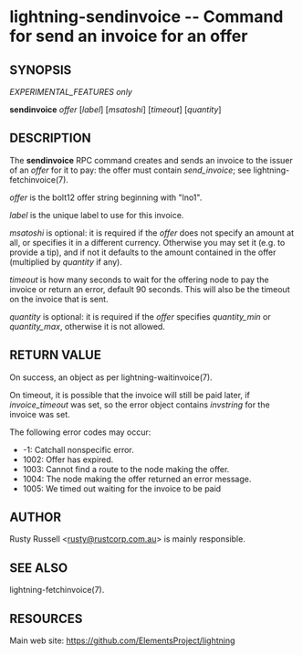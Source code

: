lightning-sendinvoice -- Command for send an invoice for an offer
=================================================================

SYNOPSIS
--------

*EXPERIMENTAL_FEATURES only*

**sendinvoice** *offer* \[*label*\] \[*msatoshi*\] \[*timeout*\] \[*quantity*\]

DESCRIPTION
-----------

The **sendinvoice** RPC command creates and sends an invoice to the
issuer of an *offer* for it to pay: the offer must contain
*send_invoice*; see lightning-fetchinvoice(7).

*offer* is the bolt12 offer string beginning with "lno1".

*label* is the unique label to use for this invoice.

*msatoshi* is optional: it is required if the *offer* does not specify
an amount at all, or specifies it in a different currency.  Otherwise
you may set it (e.g. to provide a tip), and if not it defaults to the
amount contained in the offer (multiplied by *quantity* if any).

*timeout* is how many seconds to wait for the offering node to pay the
invoice or return an error, default 90 seconds.  This will also be the
timeout on the invoice that is sent.

*quantity* is optional: it is required if the *offer* specifies
*quantity_min* or *quantity_max*, otherwise it is not allowed.

RETURN VALUE
------------

On success, an object as per lightning-waitinvoice(7).

On timeout, it is possible that the invoice will still be paid later,
if *invoice_timeout* was set, so the error object contains *invstring* for
the invoice was set.

The following error codes may occur:
- -1: Catchall nonspecific error.
- 1002: Offer has expired.
- 1003: Cannot find a route to the node making the offer.
- 1004: The node making the offer returned an error message.
- 1005: We timed out waiting for the invoice to be paid

AUTHOR
------

Rusty Russell <<rusty@rustcorp.com.au>> is mainly responsible.

SEE ALSO
--------

lightning-fetchinvoice(7).

RESOURCES
---------

Main web site: <https://github.com/ElementsProject/lightning>

